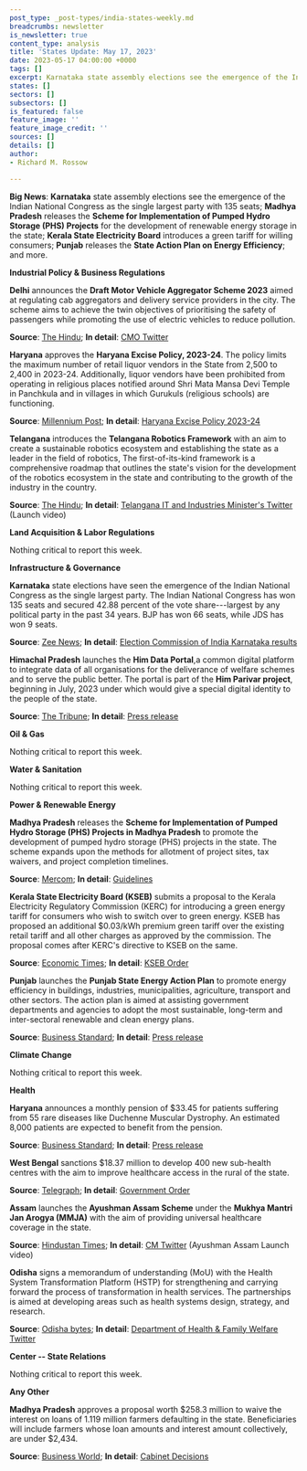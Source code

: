 ```yaml
---
post_type: _post-types/india-states-weekly.md
breadcrumbs: newsletter
is_newsletter: true
content_type: analysis
title: 'States Update: May 17, 2023'
date: 2023-05-17 04:00:00 +0000
tags: []
excerpt: Karnataka state assembly elections see the emergence of the Indian National Congress as the single largest party with 135 seats; Madhya Pradesh releases the Scheme for Implementation of Pumped Hydro Storage (PHS) Projects for the development of renewable energy storage in the state; Kerala State Electricity Board introduces a green tariff for willing consumers; Punjab releases the State Action Plan on Energy Efficiency; and more.
states: []
sectors: []
subsectors: []
is_featured: false
feature_image: ''
feature_image_credit: ''
sources: []
details: []
author:
- Richard M. Rossow

---
```

**Big News**: **Karnataka** state assembly elections see the emergence of the Indian National Congress as the single largest party with 135 seats; **Madhya Pradesh** releases the **Scheme for Implementation of Pumped Hydro Storage (PHS) Projects** for the development of renewable energy storage in the state; **Kerala State Electricity Board** introduces a green tariff for willing consumers; **Punjab** releases the **State Action Plan on Energy Efficiency**; and more.

**Industrial Policy & Business Regulations**

**Delhi** announces the **Draft Motor Vehicle Aggregator Scheme 2023** aimed at regulating cab aggregators and delivery service providers in the city. The scheme aims to achieve the twin objectives of prioritising the safety of passengers while promoting the use of electric vehicles to reduce pollution. 

**Source**: [The Hindu](https://www.thehindu.com/news/cities/Delhi/govt-announces-scheme-to-regulate-cab-aggregators-delivery-service-providers/article66835569.ece); **In detail**: [CMO Twitter](https://twitter.com/ArvindKejriwal/status/1656289869923258368)

**Haryana** approves the **Haryana Excise Policy, 2023-24**. The policy limits the maximum number of retail liquor vendors in the State from 2,500 to 2,400 in 2023-24. Additionally, liquor vendors have been prohibited from operating in religious places notified around Shri Mata Mansa Devi Temple in Panchkula and in villages in which Gurukuls (religious schools) are functioning. 

**Source**: [Millennium Post](https://www.millenniumpost.in/nation/haryana-cabinet-approves-new-excise-policy-518043); **In detail**: [Haryana Excise Policy 2023-24](https://haryanatax.gov.in/HEX/DownloadPDF?formName=/ExcisePolicy2023_24/Excise_Policy_2023_24_001.pdf%27)

**Telangana** introduces the **Telangana Robotics Framework** with an aim to create a sustainable robotics ecosystem and establishing the state as a leader in the field of robotics, The first-of-its-kind framework is a comprehensive roadmap that outlines the state's vision for the development of the robotics ecosystem in the state and contributing to the growth of the industry in the country. 

**Source**: [The Hindu](https://www.thehindubusinessline.com/info-tech/telangana-introduces-robotics-framework-to-promote-robotics-ecosystem/article66830436.ece); **In detail**: [Telangana IT and Industries Minister's Twitter](https://twitter.com/MinisterKTR/status/1655884810437693441) (Launch video)

**Land Acquisition & Labor Regulations**

Nothing critical to report this week.

**Infrastructure & Governance**

**Karnataka** state elections have seen the emergence of the Indian National Congress as the single largest party. The Indian National Congress has won 135 seats and secured 42.88 percent of the vote share---largest by any political party in the past 34 years. BJP has won 66 seats, while JDS has won 9 seats. 

**Source**: [Zee News](https://zeenews.india.com/india/karnataka-assembly-elections-with-42-88-vote-share-congress-creates-history-in-past-34-years-2608126.html); **In detail**: [Election Commission of India Karnataka results](https://results.eci.gov.in/ResultAcGenMay2023/partywiseresult-S10.htm)

**Himachal Pradesh** launches the **Him Data Portal**,a common digital platform to integrate data of all organisations for the deliverance of welfare schemes and to serve the public better. The portal is part of the **Him Parivar project**, beginning in July, 2023 under which would give a special digital identity to the people of the state. 

**Source**: [The Tribune](https://www.tribuneindia.com/news/himachal/him-data-portal-launched-507275); **In detail**: [Press release](http://himachalpr.gov.in/OnePressRelease.aspx?Language=1&ID=27180)

**Oil & Gas**

Nothing critical to report this week.

**Water & Sanitation**

Nothing critical to report this week.

**Power & Renewable Energy**

**Madhya Pradesh** releases the **Scheme for Implementation of Pumped Hydro Storage (PHS) Projects in Madhya Pradesh** to promote the development of pumped hydro storage (PHS) projects in the state. The scheme expands upon the methods for allotment of project sites, tax waivers, and project completion timelines. 

**Source**: [Mercom](https://www.mercomindia.com/madhya-pradesh-guidelines-pumped-hydro); **In detail**: [Guidelines](http://rumsl.mp.gov.in/wp-content/uploads/news/2022/12/PHS-Scheme.pdf)

**Kerala State Electricity Board (KSEB)** submits a proposal to the Kerala Electricity Regulatory Commission (KERC) for introducing a green energy tariff for consumers who wish to switch over to green energy. KSEB has proposed an additional $0.03/kWh premium green tariff over the existing retail tariff and all other charges as approved by the commission.
The proposal comes after KERC's directive to KSEB on the same. 

**Source**: [Economic Times](https://energy.economictimes.indiatimes.com/news/renewable/kerala-state-electricity-board-limited-plans-premium-tariff-for-green-energy-consumers/100066113); **In detail**: [KSEB Order](https://www.erckerala.org/petitions/Additional%20submission-Green%20tariff.PDF)

**Punjab** launches the **Punjab State Energy Action Plan** to promote energy efficiency in buildings, industries, municipalities, agriculture, transport and other sectors. The action plan is aimed at assisting government departments and agencies to adopt the most sustainable, long-term and inter-sectoral renewable and clean energy plans. 

**Source**: [Business Standard](https://www.business-standard.com/india-news/punjab-launches-energy-action-plan-to-ensure-promotion-of-energy-efficiency-123051000991_1.html); **In detail**: [Press release](http://diprpunjab.gov.in/?q=content/punjab-state-energy-action-plan-launched-achieve-net-zero-goal)

**Climate Change**

Nothing critical to report this week.

**Health**

**Haryana** announces a monthly pension of $33.45 for patients suffering from 55 rare diseases like Duchenne Muscular Dystrophy. An estimated 8,000 patients are expected to benefit from the pension. 

**Source**: [Business Standard](https://www.business-standard.com/india-news/haryana-cm-khattar-inaugurates-46-health-institutions-in-17-districts-123051100873_1.html); **In detail**: [Press release](https://prharyana.gov.in/en/taking-his-vision-of-swasth-haryana-a-step-further-haryana-chief-minister-today-inaugurated-46)

**West Bengal** sanctions $18.37 million to develop 400 new sub-health centres with the aim to improve healthcare access in the rural of the state. 

**Source**: [Telegraph](https://www.telegraphindia.com/west-bengal/mamata-banerjee-government-sanctions-rs-151-crore-to-develop-400-new-sub-health-centres-across-bengal/cid/1936409); **In detail**: [Government Order](https://www.wbhealth.gov.in/uploaded_files/go/No._2818_dt_100523-Administrative_Sanction_400_SSKs_23-24-_Transferred_from_NHM_to_XV_FC-HG_.pdf)

**Assam** launches the **Ayushman Assam Scheme** under the **Mukhya Mantri Jan Arogya (MMJA)** with the aim of providing universal healthcare coverage in the state. 

**Source**: [Hindustan Times](https://www.hindustantimes.com/cities/others/assam-cm-launches-ayushman-assam-scheme-to-provide-cashless-healthcare-to-56-lakh-families-on-second-anniversary-of-his-government-101683732380989.html); **In detail**: [CM Twitter](https://twitter.com/CMOfficeAssam/status/1656331588609912838) (Ayushman Assam Launch video)

**Odisha** signs a memorandum of understanding (MoU) with the Health System Transformation Platform (HSTP) for strengthening and carrying forward the process of transformation in health services. The partnerships is aimed at developing areas such as health systems design, strategy, and research. 

**Source**: [Odisha bytes](https://odishabytes.com/odisha-inks-mou-with-hstp-to-strengthen-health-system/); **In detail**: [Department of Health & Family Welfare Twitter](https://twitter.com/HFWOdisha/status/1655888887720341509?s=20)

**Center -- State Relations**

Nothing critical to report this week.

**Any Other**

**Madhya Pradesh** approves a proposal worth $258.3 million to waive the interest on loans of 1.119 million farmers defaulting in the state. Beneficiaries will include farmers whose loan amounts and interest amount collectively, are under $2,434. 

**Source**: [Business World](https://www.businessworld.in/article/Madhya-Pradesh-Cabinet-Gives-Nod-To-Farmer-s-Loan-Waiver-Scheme-/10-05-2023-476080/); **In detail**: [Cabinet Decisions](https://www.mpinfo.org/Home/CabinetDetails?newsid=230509S6&fontname=FontEnglish&LocID=32&pubdate=05/09/2023)
